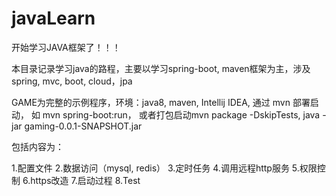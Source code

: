 # javaLearn

开始学习JAVA框架了！！！

本目录记录学习java的路程，主要以学习spring-boot, maven框架为主，涉及spring, mvc, boot, cloud，jpa

GAME为完整的示例程序，环境：java8, maven, Intellij IDEA, 通过 mvn 部署启动， 如 mvn spring-boot:run， 或者打包启动mvn package -DskipTests, java -jar gaming-0.0.1-SNAPSHOT.jar

包括内容为：

1.配置文件
2.数据访问（mysql, redis）
3.定时任务
4.调用远程http服务
5.权限控制
6.https改造
7.启动过程
8.Test
